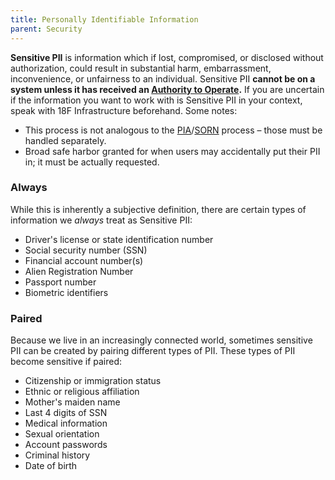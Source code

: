 ```yaml
---
title: Personally Identifiable Information
parent: Security
---
```


**Sensitive PII** is information which if lost, compromised, or disclosed without authorization, could result in substantial harm, embarrassment, inconvenience, or unfairness to an individual. Sensitive PII **cannot be on a system unless it has received an [Authority to Operate](../../ato).** If you are uncertain if the information you want to work with is Sensitive PII in your context, speak with 18F Infrastructure beforehand. Some notes:

* This process is not analogous to the [PIA](../../laws/pia/)/[SORN](../../laws/sorn/) process – those must be handled separately.
* Broad safe harbor granted for when users may accidentally put their PII in; it must be actually requested.

### Always

While this is inherently a subjective definition, there are certain types of information we *always* treat as Sensitive PII:

* Driver's license or state identification number
* Social security number (SSN)
* Financial account number(s)
* Alien Registration Number
* Passport number
* Biometric identifiers

### Paired

Because we live in an increasingly connected world, sometimes sensitive PII can be created by pairing different types of PII. These types of PII become sensitive if paired:

* Citizenship or immigration status
* Ethnic or religious affiliation
* Mother's maiden name
* Last 4 digits of SSN
* Medical information
* Sexual orientation
* Account passwords
* Criminal history
* Date of birth

